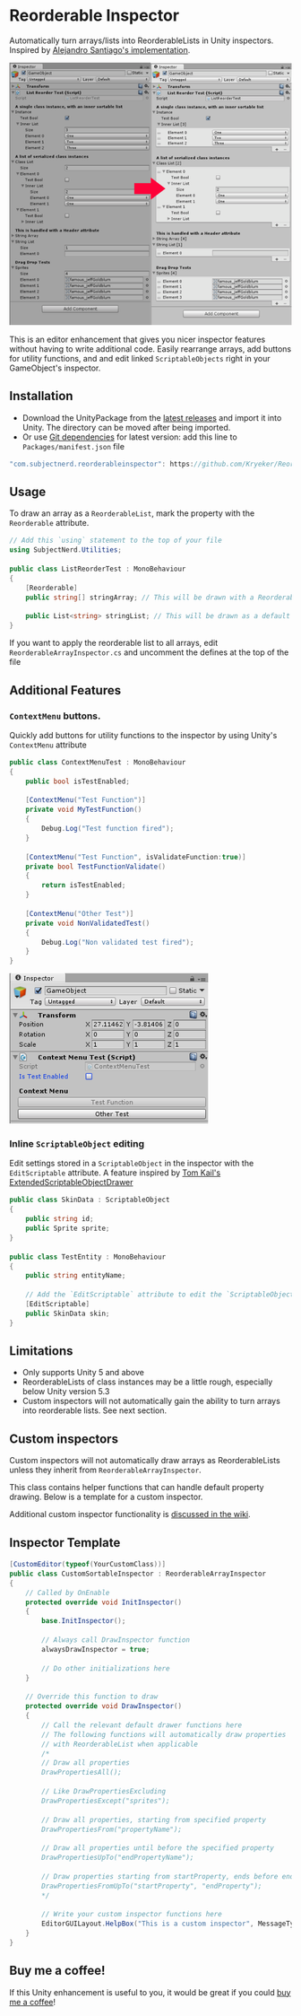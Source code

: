 # Reorderable Inspector

Automatically turn arrays/lists into ReorderableLists in Unity inspectors. Inspired by [Alejandro Santiago's implementation](https://medium.com/developers-writing/how-about-having-nice-arrays-and-lists-in-unity3d-by-default-e4fba13d1b50).

![Sortable Array](./Docs~/sortable-array.png)

This is an editor enhancement that gives you nicer inspector features without having to write additional code. Easily rearrange arrays, add buttons for utility functions, and and edit linked `ScriptableObjects` right in your GameObject's inspector.

## Installation

- Download the UnityPackage from the [latest releases](https://github.com/ChemiKhazi/ReorderableInspector/releases) and import it into Unity. The directory can be moved after being imported.
- Or use [Git dependencies](https://docs.unity3d.com/Manual/upm-git.html) for latest version:
add this line to `Packages/manifest.json` file 
```javascript  
"com.subjectnerd.reorderableinspector": https://github.com/Kryeker/ReorderableInspector.git",
```

## Usage

To draw an array as a `ReorderableList`, mark the property with the `Reorderable` attribute.

```C#
// Add this `using` statement to the top of your file
using SubjectNerd.Utilities;

public class ListReorderTest : MonoBehaviour
{  
	[Reorderable]
	public string[] stringArray; // This will be drawn with a ReorderableList

	public List<string> stringList; // This will be drawn as a default array
}
```

If you want to apply the reorderable list to all arrays, edit `ReorderableArrayInspector.cs` and uncomment the defines at the top of the file

## Additional Features

### `ContextMenu` buttons.

Quickly add buttons for utility functions to the inspector by using Unity's `ContextMenu` attribute

```C#
public class ContextMenuTest : MonoBehaviour
{
	public bool isTestEnabled;

	[ContextMenu("Test Function")]
	private void MyTestFunction()
	{
		Debug.Log("Test function fired");
	}

	[ContextMenu("Test Function", isValidateFunction:true)]
	private bool TestFunctionValidate()
	{
		return isTestEnabled;
	}

	[ContextMenu("Other Test")]
	private void NonValidatedTest()
	{
		Debug.Log("Non validated test fired");
	}
}
```

![Context Menu](./Docs~/context-menu.png)

### Inline `ScriptableObject` editing

Edit settings stored in a `ScriptableObject` in the inspector with the `EditScriptable` attribute. A feature inspired by [Tom Kail's ExtendedScriptableObjectDrawer](https://heavens-vault-game.tumblr.com/post/162127808290/inline-scriptableobject-editing-in-unity)

```C#
public class SkinData : ScriptableObject
{
	public string id;
	public Sprite sprite;
}

public class TestEntity : MonoBehaviour
{
	public string entityName;
	
	// Add the `EditScriptable` attribute to edit the `ScriptableObject` in the GameObject inspector
	[EditScriptable]
	public SkinData skin;
}
```

## Limitations

- Only supports Unity 5 and above
- ReorderableLists of class instances may be a little rough, especially below Unity version 5.3
- Custom inspectors will not automatically gain the ability to turn arrays into reorderable lists. See next section.

## Custom inspectors

Custom inspectors will not automatically draw arrays as ReorderableLists unless they inherit from `ReorderableArrayInspector`.

This class contains helper functions that can handle default property drawing. Below is a template for a custom inspector.

Additional custom inspector functionality is [discussed in the wiki](https://github.com/ChemiKhazi/ReorderableInspector/wiki/Custom-Inspectors).

## Inspector Template
```C#
[CustomEditor(typeof(YourCustomClass))]
public class CustomSortableInspector : ReorderableArrayInspector
{
	// Called by OnEnable
	protected override void InitInspector()
	{
		base.InitInspector();
		
		// Always call DrawInspector function
		alwaysDrawInspector = true;
		
		// Do other initializations here
	}
	
	// Override this function to draw
	protected override void DrawInspector()
	{
		// Call the relevant default drawer functions here
		// The following functions will automatically draw properties
		// with ReorderableList when applicable
		/*
		// Draw all properties
		DrawPropertiesAll();

		// Like DrawPropertiesExcluding
		DrawPropertiesExcept("sprites");

		// Draw all properties, starting from specified property
		DrawPropertiesFrom("propertyName");

		// Draw all properties until before the specified property
		DrawPropertiesUpTo("endPropertyName");

		// Draw properties starting from startProperty, ends before endProperty
		DrawPropertiesFromUpTo("startProperty", "endProperty");
		*/
		
		// Write your custom inspector functions here
		EditorGUILayout.HelpBox("This is a custom inspector", MessageType.Info);
	}
}
```


## Buy me a coffee!

If this Unity enhancement is useful to you, it would be great if you could [buy me a coffee](https://ko-fi.com/subjectnerd)!
